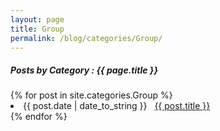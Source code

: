 ```yaml
---
layout: page
title: Group
permalink: /blog/categories/Group/
---
```


<h5> Posts by Category : {{ page.title }} </h5>

<div class="card">
{% for post in site.categories.Group %}
 <li class="category-posts"><span>{{ post.date | date_to_string }}</span> &nbsp; <a href="{{ post.url }}">{{ post.title }}</a></li>
{% endfor %}
</div>
